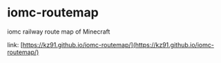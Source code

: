 # iomc-routemap

iomc railway route map of Minecraft

link: [https://kz91.github.io/iomc-routemap/](https://kz91.github.io/iomc-routemap/)

